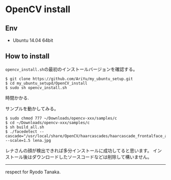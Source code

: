 # OpenCV install

## Env
- Ubuntu 14.04 64bit  

## How to install

`opencv_install.sh`の最初のインストールバージョンを確認する。

```
$ git clone https://github.com/AriYu/my_ubuntu_setup.git
$ cd my_ubuntu_setupd/OpenCV_install
$ sudo sh opencv_install.sh
```

時間かかる.

サンプルを動かしてみる。

```
$ sudo chmod 777 ~/Downloads/opencv-xxx/samples/c
$ cd ~/Downloads/opencv-xxx/samples/c
$ sh build_all.sh
$ ./facedetect --cascade="/usr/local/share/OpenCV/haarcascades/haarcascade_frontalface_alt.xml" --scale=1.5 lena.jpg
```

レナさんの顔が検出できれば多分インストールに成功してると思います。
インストール後はダウンロードしたソースコードなどは削除して構いません。

---
respect for Ryodo Tanaka.
